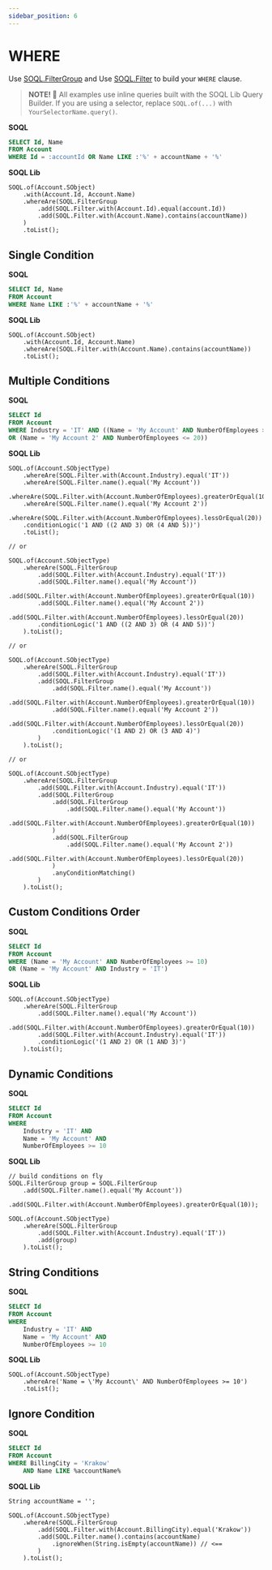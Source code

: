 ```yaml
---
sidebar_position: 6
---
```


# WHERE

Use [SOQL.FilterGroup](../../api/standard-soql/soql-filters-group.md) and Use [SOQL.Filter](../../api/standard-soql/soql-filter.md) to build your `WHERE` clause.


> **NOTE! 🚨**
> All examples use inline queries built with the SOQL Lib Query Builder.
> If you are using a selector, replace `SOQL.of(...)` with `YourSelectorName.query()`.

**SOQL**

```sql
SELECT Id, Name
FROM Account
WHERE Id = :accountId OR Name LIKE :'%' + accountName + '%'
```

**SOQL Lib**

```apex
SOQL.of(Account.SObject)
    .with(Account.Id, Account.Name)
    .whereAre(SOQL.FilterGroup
        .add(SOQL.Filter.with(Account.Id).equal(account.Id))
        .add(SOQL.Filter.with(Account.Name).contains(accountName))
    )
    .toList();
```

## Single Condition

**SOQL**

```sql
SELECT Id, Name
FROM Account
WHERE Name LIKE :'%' + accountName + '%'
```

**SOQL Lib**

```apex
SOQL.of(Account.SObject)
    .with(Account.Id, Account.Name)
    .whereAre(SOQL.Filter.with(Account.Name).contains(accountName))
    .toList();
```

## Multiple Conditions

**SOQL**

```sql
SELECT Id
FROM Account
WHERE Industry = 'IT' AND ((Name = 'My Account' AND NumberOfEmployees >= 10)
OR (Name = 'My Account 2' AND NumberOfEmployees <= 20))
```

**SOQL Lib**

```apex
SOQL.of(Account.SObjectType)
    .whereAre(SOQL.Filter.with(Account.Industry).equal('IT'))
    .whereAre(SOQL.Filter.name().equal('My Account'))
    .whereAre(SOQL.Filter.with(Account.NumberOfEmployees).greaterOrEqual(10))
    .whereAre(SOQL.Filter.name().equal('My Account 2'))
    .whereAre(SOQL.Filter.with(Account.NumberOfEmployees).lessOrEqual(20))
    .conditionLogic('1 AND ((2 AND 3) OR (4 AND 5))')
    .toList();

// or

SOQL.of(Account.SObjectType)
    .whereAre(SOQL.FilterGroup
        .add(SOQL.Filter.with(Account.Industry).equal('IT'))
        .add(SOQL.Filter.name().equal('My Account'))
        .add(SOQL.Filter.with(Account.NumberOfEmployees).greaterOrEqual(10))
        .add(SOQL.Filter.name().equal('My Account 2'))
        .add(SOQL.Filter.with(Account.NumberOfEmployees).lessOrEqual(20))
        .conditionLogic('1 AND ((2 AND 3) OR (4 AND 5))')
    ).toList();

// or

SOQL.of(Account.SObjectType)
    .whereAre(SOQL.FilterGroup
        .add(SOQL.Filter.with(Account.Industry).equal('IT'))
        .add(SOQL.FilterGroup
            .add(SOQL.Filter.name().equal('My Account'))
            .add(SOQL.Filter.with(Account.NumberOfEmployees).greaterOrEqual(10))
            .add(SOQL.Filter.name().equal('My Account 2'))
            .add(SOQL.Filter.with(Account.NumberOfEmployees).lessOrEqual(20))
            .conditionLogic('(1 AND 2) OR (3 AND 4)')
        )
    ).toList();

// or

SOQL.of(Account.SObjectType)
    .whereAre(SOQL.FilterGroup
        .add(SOQL.Filter.with(Account.Industry).equal('IT'))
        .add(SOQL.FilterGroup
            .add(SOQL.FilterGroup
                .add(SOQL.Filter.name().equal('My Account'))
                .add(SOQL.Filter.with(Account.NumberOfEmployees).greaterOrEqual(10))
            )
            .add(SOQL.FilterGroup
                .add(SOQL.Filter.name().equal('My Account 2'))
                .add(SOQL.Filter.with(Account.NumberOfEmployees).lessOrEqual(20))
            )
            .anyConditionMatching()
        )
    ).toList();
```

## Custom Conditions Order

**SOQL**

```sql
SELECT Id
FROM Account
WHERE (Name = 'My Account' AND NumberOfEmployees >= 10)
OR (Name = 'My Account' AND Industry = 'IT')
```

**SOQL Lib**

```apex
SOQL.of(Account.SObjectType)
    .whereAre(SOQL.FilterGroup
        .add(SOQL.Filter.name().equal('My Account'))
        .add(SOQL.Filter.with(Account.NumberOfEmployees).greaterOrEqual(10))
        .add(SOQL.Filter.with(Account.Industry).equal('IT'))
        .conditionLogic('(1 AND 2) OR (1 AND 3)')
    ).toList();
```

## Dynamic Conditions

**SOQL**

```sql
SELECT Id
FROM Account
WHERE
    Industry = 'IT' AND
    Name = 'My Account' AND
    NumberOfEmployees >= 10
```

**SOQL Lib**

```apex
// build conditions on fly
SOQL.FilterGroup group = SOQL.FilterGroup
    .add(SOQL.Filter.name().equal('My Account'))
    .add(SOQL.Filter.with(Account.NumberOfEmployees).greaterOrEqual(10));

SOQL.of(Account.SObjectType)
    .whereAre(SOQL.FilterGroup
        .add(SOQL.Filter.with(Account.Industry).equal('IT'))
        .add(group)
    ).toList();
```

## String Conditions

**SOQL**

```sql
SELECT Id
FROM Account
WHERE
    Industry = 'IT' AND
    Name = 'My Account' AND
    NumberOfEmployees >= 10
```

**SOQL Lib**

```apex
SOQL.of(Account.SObjectType)
    .whereAre('Name = \'My Account\' AND NumberOfEmployees >= 10')
    .toList();
```

## Ignore Condition

**SOQL**

```sql
SELECT Id
FROM Account
WHERE BillingCity = 'Krakow'
    AND Name LIKE %accountName%
```

**SOQL Lib**

```apex
String accountName = '';

SOQL.of(Account.SObjectType)
    .whereAre(SOQL.FilterGroup
        .add(SOQL.Filter.with(Account.BillingCity).equal('Krakow'))
        .add(SOQL.Filter.name().contains(accountName)
            .ignoreWhen(String.isEmpty(accountName)) // <==
        )
    ).toList();
```
